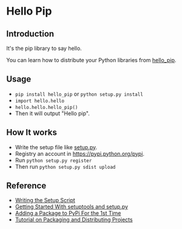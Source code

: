 
# Hello Pip

## Introduction

It's the pip library to say hello.

You can learn how to distribute your Python libraries from [hello_pip](https://pypi.python.org/pypi/hello_pip).

## Usage

* `pip install hello_pip` or `python setup.py install`
* `import hello.hello`
* `hello.hello.hello_pip()`
* Then it will output "Hello pip".

## How It works

* Write the setup file like [setup.py](https://github.com/tobegit3hub/hello_pip/blob/master/setup.py).
* Registry an account in <https://pypi.python.org/pypi>.
* Run `python setup.py register`
* Then run `python setup.py sdist upload`

## Reference

* [Writing the Setup Script](https://docs.python.org/2/distutils/setupscript.html)
* [Getting Started With setuptools and setup.py](https://pythonhosted.org/an_example_pypi_project/setuptools.html)
* [Adding a Package to PyPi For the 1st Time](http://jamie.curle.io/blog/my-first-experience-adding-package-pypi/)
* [Tutorial on Packaging and Distributing Projects](hhttps://packaging.python.org/en/latest/distributing.html)
